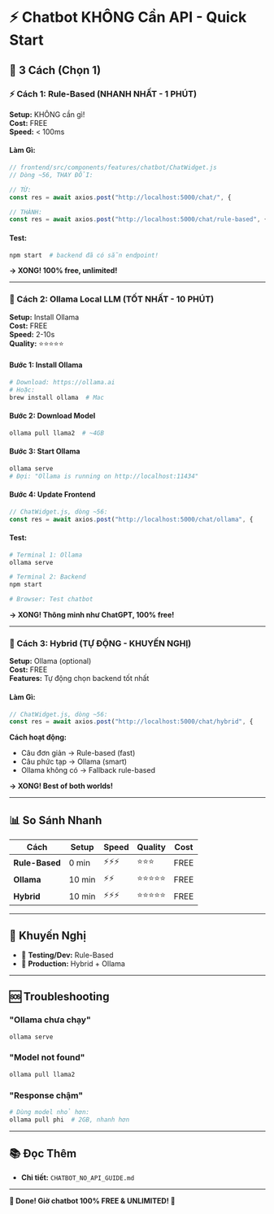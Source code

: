 # ⚡ Chatbot KHÔNG Cần API - Quick Start

## 🎯 3 Cách (Chọn 1)

### ⚡ Cách 1: Rule-Based (NHANH NHẤT - 1 PHÚT)

**Setup:** KHÔNG cần gì!  
**Cost:** FREE  
**Speed:** < 100ms  

#### Làm Gì:
```javascript
// frontend/src/components/features/chatbot/ChatWidget.js
// Dòng ~56, THAY ĐỔI:

// TỪ:
const res = await axios.post("http://localhost:5000/chat/", {

// THÀNH:
const res = await axios.post("http://localhost:5000/chat/rule-based", {
```

#### Test:
```bash
npm start  # backend đã có sẵn endpoint!
```

**→ XONG! 100% free, unlimited!**

---

### 🦙 Cách 2: Ollama Local LLM (TỐT NHẤT - 10 PHÚT)

**Setup:** Install Ollama  
**Cost:** FREE  
**Speed:** 2-10s  
**Quality:** ⭐⭐⭐⭐⭐  

#### Bước 1: Install Ollama
```bash
# Download: https://ollama.ai
# Hoặc:
brew install ollama  # Mac
```

#### Bước 2: Download Model
```bash
ollama pull llama2  # ~4GB
```

#### Bước 3: Start Ollama
```bash
ollama serve
# Đợi: "Ollama is running on http://localhost:11434"
```

#### Bước 4: Update Frontend
```javascript
// ChatWidget.js, dòng ~56:
const res = await axios.post("http://localhost:5000/chat/ollama", {
```

#### Test:
```bash
# Terminal 1: Ollama
ollama serve

# Terminal 2: Backend
npm start

# Browser: Test chatbot
```

**→ XONG! Thông minh như ChatGPT, 100% free!**

---

### 🎯 Cách 3: Hybrid (TỰ ĐỘNG - KHUYẾN NGHỊ)

**Setup:** Ollama (optional)  
**Cost:** FREE  
**Features:** Tự động chọn backend tốt nhất  

#### Làm Gì:
```javascript
// ChatWidget.js, dòng ~56:
const res = await axios.post("http://localhost:5000/chat/hybrid", {
```

**Cách hoạt động:**
- Câu đơn giản → Rule-based (fast)
- Câu phức tạp → Ollama (smart)
- Ollama không có → Fallback rule-based

**→ XONG! Best of both worlds!**

---

## 📊 So Sánh Nhanh

| Cách | Setup | Speed | Quality | Cost |
|------|-------|-------|---------|------|
| **Rule-Based** | 0 min | ⚡⚡⚡ | ⭐⭐⭐ | FREE |
| **Ollama** | 10 min | ⚡⚡ | ⭐⭐⭐⭐⭐ | FREE |
| **Hybrid** | 10 min | ⚡⚡⚡ | ⭐⭐⭐⭐⭐ | FREE |

---

## 🎯 Khuyến Nghị

- 🧪 **Testing/Dev:** Rule-Based
- 🚀 **Production:** Hybrid + Ollama

---

## 🆘 Troubleshooting

### "Ollama chưa chạy"
```bash
ollama serve
```

### "Model not found"
```bash
ollama pull llama2
```

### "Response chậm"
```bash
# Dùng model nhỏ hơn:
ollama pull phi  # 2GB, nhanh hơn
```

---

## 📚 Đọc Thêm

- **Chi tiết:** `CHATBOT_NO_API_GUIDE.md`

---

**🎊 Done! Giờ chatbot 100% FREE & UNLIMITED! 🎊**


